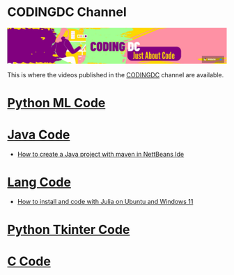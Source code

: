 # CODINGDC Channel
![](../images/YT1CA.png?raw=true)

This is where the videos published in the [CODINGDC](https://www.youtube.com/channel/UCyouN2On4khB5is1RcrR8Hw) channel are available. 
# [Python ML Code](PYML/PYML.md)
# [Java Code](JAVAC/JAVAC.md)
- [How to create a Java project with maven in NettBeans Ide](JAVAC/JAVAINTRO.md) 
# [Lang Code](LANG/LANG.md)
- [How to install and code with Julia on Ubuntu and Windows 11](https://youtu.be/2XtzjlLwGuU)
# [Python Tkinter Code](PYTK/PYTK.md)
# [C Code](CCODE/CCODE.md)


